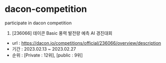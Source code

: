 # dacon-competition
participate in dacon competition 

1. [236066] 데이콘 Basic 풍력 발전량 예측 AI 경진대회
  * url : https://dacon.io/competitions/official/236066/overview/description
  * 기간 : 2023.02.13 ~ 2023.02.27
  * 순위 : [Private : 12위], [public : 9위]
